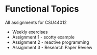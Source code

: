 # Functional Topics
All assignments for CSU44012
- Weekly exercises
- Assignment 1 - scotty example
- Assignment 2 - reactive programming
- Assignment 3 - Research Paper Review
